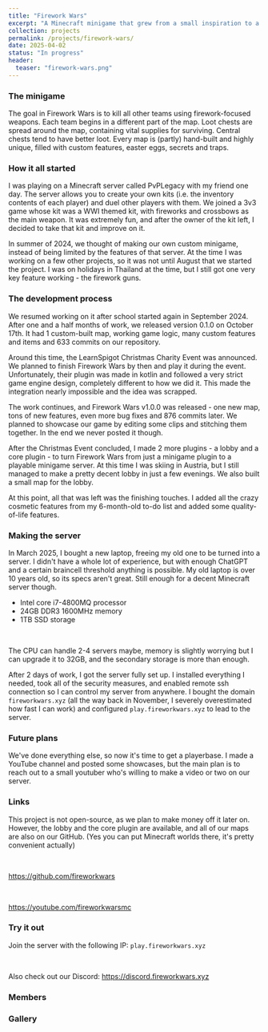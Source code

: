 ```yaml
---
title: "Firework Wars"
excerpt: "A Minecraft minigame that grew from a small inspiration to a server of its own."
collection: projects
permalink: /projects/firework-wars/
date: 2025-04-02
status: "In progress"
header:
  teaser: "firework-wars.png"
---
```


### The minigame
The goal in Firework Wars is to kill all other teams using firework-focused weapons. Each team begins in a different part of the map. Loot chests are spread around the map, containing vital supplies for surviving. Central chests tend to have better loot. Every map is (partly) hand-built and highly unique, filled with custom features, easter eggs, secrets and traps.

### How it all started
I was playing on a Minecraft server called PvPLegacy with my friend one day. The server allows you to create your own kits (i.e. the inventory contents of each player) and duel other players with them. We joined a 3v3 game whose kit was a WWI themed kit, with fireworks and crossbows as the main weapon. It was extremely fun, and after the owner of the kit left, I decided to take that kit and improve on it.

In summer of 2024, we thought of making our own custom minigame, instead of being limited by the features of that server. At the time I was working on a few other projects, so it was not until August that we started the project. I was on holidays in Thailand at the time, but I still got one very key feature working - the firework guns.

### The development process
We resumed working on it after school started again in September 2024. After one and a half months of work, we released version 0.1.0 on October 17th. It had 1 custom-built map, working game logic, many custom features and items and 633 commits on our repository. 

Around this time, the LearnSpigot Christmas Charity Event was announced. We planned to finish Firework Wars by then and play it during the event. Unfortunately, their plugin was made in kotlin and followed a very strict game engine design, completely different to how we did it. This made the integration nearly impossible and the idea was scrapped.

The work continues, and Firework Wars v1.0.0 was released - one new map, tons of new features, even more bug fixes and 876 commits later. We planned to showcase our game by editing some clips and stitching them together. In the end we never posted it though.

After the Christmas Event concluded, I made 2 more plugins - a lobby and a core plugin - to turn Firework Wars from just a minigame plugin to a playable minigame server. At this time I was skiing in Austria, but I still managed to make a pretty decent lobby in just a few evenings. We also built a small map for the lobby.

At this point, all that was left was the finishing touches. I added all the crazy cosmetic features from my 6-month-old to-do list and added some quality-of-life features.

### Making the server
In March 2025, I bought a new laptop, freeing my old one to be turned into a server. I didn't have a whole lot of experience, but with enough ChatGPT and a certain braincell threshold anything is possible. My old laptop is over 10 years old, so its specs aren't great. Still enough for a decent Minecraft server though.

- Intel core i7-4800MQ processor
- 24GB DDR3 1600MHz memory
- 1TB SSD storage

<br />

The CPU can handle 2-4 servers maybe, memory is slightly worrying but I can upgrade it to 32GB, and the secondary storage is more than enough.

After 2 days of work, I got the server fully set up. I installed everything I needed, took all of the security measures, and enabled remote ssh connection so I can control my server from anywhere. I bought the domain `fireworkwars.xyz` (all the way back in November, I severely overestimated how fast I can work) and configured `play.fireworkwars.xyz` to lead to the server.

### Future plans
We've done everything else, so now it's time to get a playerbase. I made a YouTube channel and posted some showcases, but the main plan is to reach out to a small youtuber who's willing to make a video or two on our server.

### Links
This project is not open-source, as we plan to make money off it later on. However, the lobby and the core plugin are available, and all of our maps are also on our GitHub. (Yes you can put Minecraft worlds there, it's pretty convenient actually)

<br />

https://github.com/fireworkwars

<br />

https://youtube.com/fireworkwarsmc

### Try it out
Join the server with the following IP: `play.fireworkwars.xyz`

<br />

Also check out our Discord: https://discord.fireworkwars.xyz

### Members

### Gallery
